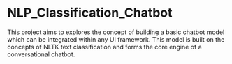 # NLP_Classification_Chatbot
This project aims to explores the concept of building a basic chatbot model which can be integrated within any UI framework. This model is built on the concepts of NLTK text classification and forms the core engine of a conversational chatbot.
